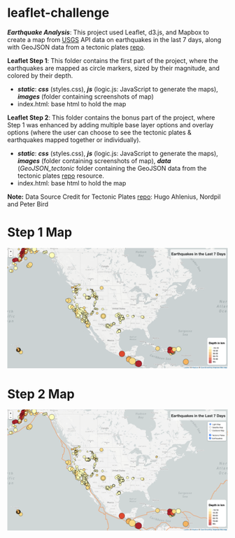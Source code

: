 # leaflet-challenge
***Earthquake Analysis***: This project used Leaflet, d3.js, and Mapbox to create a map from [USGS](https://earthquake.usgs.gov/earthquakes/feed/v1.0/geojson.php) API data on earthquakes in the last 7 days, along with GeoJSON data from a tectonic plates [repo](https://github.com/fraxen/tectonicplates).

**Leaflet Step 1**: This folder contains the first part of the project, where the earthquakes are mapped as circle markers, sized by their magnitude, and colored by their depth. 
- ***static***: ***css*** (styles.css), ***js*** (logic.js: JavaScript to generate the maps), ***images*** (folder containing screenshots of map)
- index.html: base html to hold the map

**Leaflet Step 2**: This folder contains the bonus part of the project, where Step 1 was enhanced by adding multiple base layer options and overlay options (where the user can choose to see the tectonic plates & earthquakes mapped together or individually).
- ***static***: ***css*** (styles.css), ***js*** (logic.js: JavaScript to generate the maps), ***images*** (folder containing screenshots of map), ***data*** (*GeoJSON_tectonic* folder containing the GeoJSON data from the tectonic plates [repo](https://github.com/fraxen/tectonicplates) resource.
- index.html: base html to hold the map

**Note:** Data Source Credit for Tectonic Plates [repo](https://github.com/fraxen/tectonicplates): Hugo Ahlenius, Nordpil and Peter Bird

# Step 1 Map
![Step 1 Map](Leaflet-Step-1/static/images/map_earthquakes.png)

# Step 2 Map
![Step 2 Map](Leaflet-Step-2/static/images/map_tectonic_plates.png)
